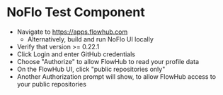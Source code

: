 # NoFlo Test Component

* Navigate to https://apps.flowhub.com
  * Alternatively, build and run NoFlo UI locally
* Verify that version >= 0.22.1
* Click Login and enter GitHub credentials
* Choose "Authorize" to allow FlowHub to read your profile data
* On the FlowHub UI, click "public repositories only"
* Another Authorization prompt will show, to allow FlowHub access to your public repositories


